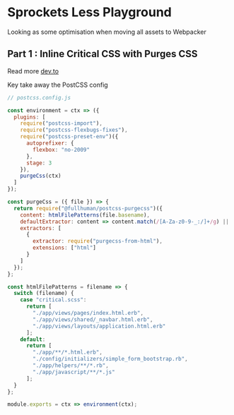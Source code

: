# Sprockets Less Playground

Looking as some optimisation when moving all assets to Webpacker

## Part 1 : Inline Critical CSS with Purges CSS

Read more [dev.to]()

Key take away the PostCSS config

```js
// postcss.config.js

const environment = ctx => ({
  plugins: [
    require("postcss-import"),
    require("postcss-flexbugs-fixes"),
    require("postcss-preset-env")({
      autoprefixer: {
        flexbox: "no-2009"
      },
      stage: 3
    }),
    purgeCss(ctx)
  ]
});

const purgeCss = ({ file }) => {
  return require("@fullhuman/postcss-purgecss")({
    content: htmlFilePatterns(file.basename),
    defaultExtractor: content => content.match(/[A-Za-z0-9-_:/]+/g) || [],
    extractors: [
      {
        extractor: require("purgecss-from-html"),
        extensions: ["html"]
      }
    ]
  });
};

const htmlFilePatterns = filename => {
  switch (filename) {
    case "critical.scss":
      return [
        "./app/views/pages/index.html.erb",
        "./app/views/shared/_navbar.html.erb",
        "./app/views/layouts/application.html.erb"
      ];
    default:
      return [
        "./app/**/*.html.erb",
        "./config/initializers/simple_form_bootstrap.rb",
        "./app/helpers/**/*.rb",
        "./app/javascript/**/*.js"
      ];
  }
};

module.exports = ctx => environment(ctx);
```
